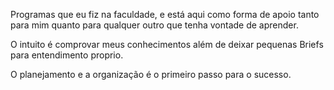 Programas que eu fiz na faculdade, e está aqui como forma de apoio tanto para mim quanto para qualquer outro que tenha vontade de aprender.

O intuito é comprovar meus conhecimentos além de deixar pequenas Briefs para entendimento proprio.

O planejamento e a organização é o primeiro passo para o sucesso.